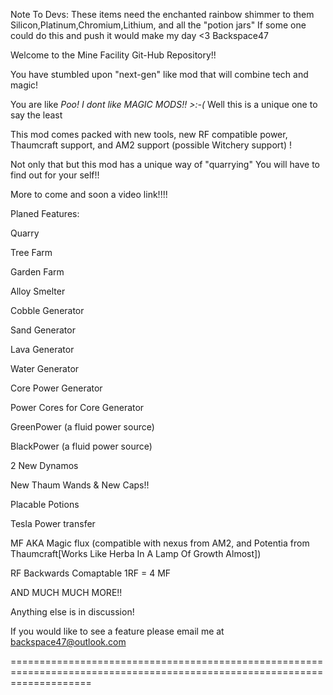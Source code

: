 Note To Devs: These items need the enchanted rainbow shimmer to them
Silicon,Platinum,Chromium,Lithium, and all the "potion jars" If some one could do this and push it would make my day
            <3 Backspace47



Welcome to the Mine Facility Git-Hub Repository!!

You have stumbled upon "next-gen" like mod that will combine tech and magic!

You are like *Poo! I dont like MAGIC MODS!! >:-(* Well this is a unique one to say the least

This mod comes packed with new tools, new RF compatible power, Thaumcraft support, and AM2 support (possible Witchery support) !

Not only that but this mod has a unique way of "quarrying" You will have to find out for your self!!


More to come and soon a video link!!!!





Planed Features:

Quarry

Tree Farm

Garden Farm

Alloy Smelter


Cobble Generator

Sand Generator

Lava Generator

Water Generator

Core Power Generator

Power Cores for Core Generator

GreenPower (a fluid power source)

BlackPower (a fluid power source)

2 New Dynamos


New Thaum Wands & New Caps!!

Placable Potions

Tesla Power transfer



MF AKA Magic flux (compatible with nexus from AM2, and Potentia from Thaumcraft[Works Like Herba In A Lamp Of Growth Almost]) 

RF Backwards Comaptable 1RF = 4 MF

AND MUCH MUCH MORE!!




Anything else is in discussion!


If you would like to see a feature please email me at backspace47@outlook.com

==========================================================================================================================
